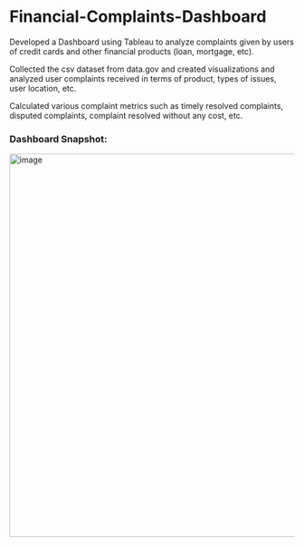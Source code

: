 # Financial-Complaints-Dashboard

Developed a Dashboard using Tableau to analyze complaints given by users of credit cards and other financial products
(loan, mortgage, etc).

Collected the csv dataset from data.gov and created visualizations and analyzed user complaints received in terms of
product, types of issues, user location, etc.

Calculated various complaint metrics such as timely resolved complaints, disputed complaints, complaint resolved
without any cost, etc.

### Dashboard Snapshot:
<img width="676" alt="image" src="https://user-images.githubusercontent.com/53830055/203177415-6ec61d4e-bd2f-46b4-b75c-279fd82d8eb7.png">
